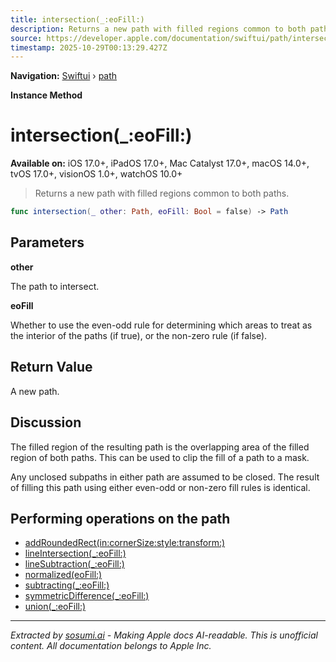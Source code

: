 ```yaml
---
title: intersection(_:eoFill:)
description: Returns a new path with filled regions common to both paths.
source: https://developer.apple.com/documentation/swiftui/path/intersection(_:eofill:)
timestamp: 2025-10-29T00:13:29.427Z
---
```


**Navigation:** [Swiftui](/documentation/swiftui) › [path](/documentation/swiftui/path)

**Instance Method**

# intersection(_:eoFill:)

**Available on:** iOS 17.0+, iPadOS 17.0+, Mac Catalyst 17.0+, macOS 14.0+, tvOS 17.0+, visionOS 1.0+, watchOS 10.0+

> Returns a new path with filled regions common to both paths.

```swift
func intersection(_ other: Path, eoFill: Bool = false) -> Path
```

## Parameters

**other**

The path to intersect.



**eoFill**

Whether to use the even-odd rule for determining which areas to treat as the interior of the paths (if true), or the non-zero rule (if false).



## Return Value

A new path.

## Discussion

The filled region of the resulting path is the overlapping area of the filled region of both paths.  This can be used to clip the fill of a path to a mask.

Any unclosed subpaths in either path are assumed to be closed. The result of filling this path using either even-odd or non-zero fill rules is identical.

## Performing operations on the path

- [addRoundedRect(in:cornerSize:style:transform:)](/documentation/swiftui/path/addroundedrect(in:cornersize:style:transform:))
- [lineIntersection(_:eoFill:)](/documentation/swiftui/path/lineintersection(_:eofill:))
- [lineSubtraction(_:eoFill:)](/documentation/swiftui/path/linesubtraction(_:eofill:))
- [normalized(eoFill:)](/documentation/swiftui/path/normalized(eofill:))
- [subtracting(_:eoFill:)](/documentation/swiftui/path/subtracting(_:eofill:))
- [symmetricDifference(_:eoFill:)](/documentation/swiftui/path/symmetricdifference(_:eofill:))
- [union(_:eoFill:)](/documentation/swiftui/path/union(_:eofill:))

---

*Extracted by [sosumi.ai](https://sosumi.ai) - Making Apple docs AI-readable.*
*This is unofficial content. All documentation belongs to Apple Inc.*

